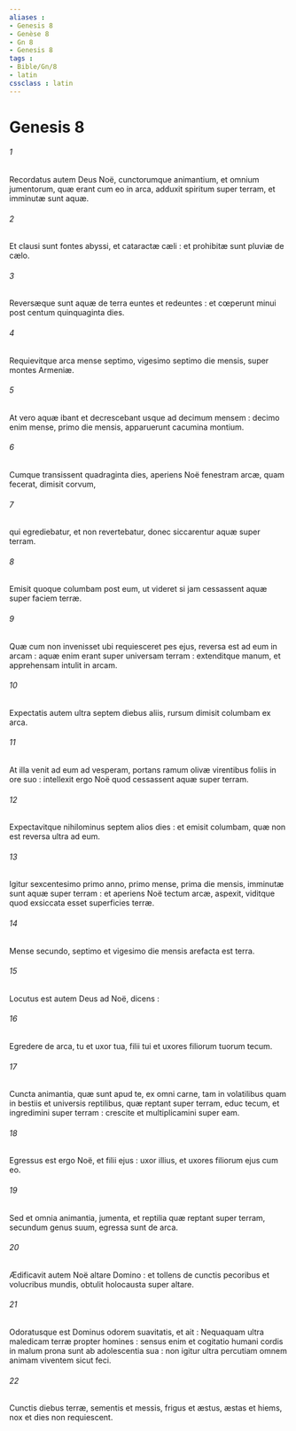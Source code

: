 ```yaml
---
aliases : 
- Genesis 8
- Genèse 8
- Gn 8
- Genesis 8
tags : 
- Bible/Gn/8
- latin
cssclass : latin
---
```


# Genesis 8

###### 1
Recordatus autem Deus Noë, cunctorumque animantium, et omnium jumentorum, quæ erant cum eo in arca, adduxit spiritum super terram, et imminutæ sunt aquæ.
###### 2
Et clausi sunt fontes abyssi, et cataractæ cæli : et prohibitæ sunt pluviæ de cælo.
###### 3
Reversæque sunt aquæ de terra euntes et redeuntes : et cœperunt minui post centum quinquaginta dies.
###### 4
Requievitque arca mense septimo, vigesimo septimo die mensis, super montes Armeniæ.
###### 5
At vero aquæ ibant et decrescebant usque ad decimum mensem : decimo enim mense, primo die mensis, apparuerunt cacumina montium.
###### 6
Cumque transissent quadraginta dies, aperiens Noë fenestram arcæ, quam fecerat, dimisit corvum,
###### 7
qui egrediebatur, et non revertebatur, donec siccarentur aquæ super terram.
###### 8
Emisit quoque columbam post eum, ut videret si jam cessassent aquæ super faciem terræ.
###### 9
Quæ cum non invenisset ubi requiesceret pes ejus, reversa est ad eum in arcam : aquæ enim erant super universam terram : extenditque manum, et apprehensam intulit in arcam.
###### 10
Expectatis autem ultra septem diebus aliis, rursum dimisit columbam ex arca.
###### 11
At illa venit ad eum ad vesperam, portans ramum olivæ virentibus foliis in ore suo : intellexit ergo Noë quod cessassent aquæ super terram.
###### 12
Expectavitque nihilominus septem alios dies : et emisit columbam, quæ non est reversa ultra ad eum.
###### 13
Igitur sexcentesimo primo anno, primo mense, prima die mensis, imminutæ sunt aquæ super terram : et aperiens Noë tectum arcæ, aspexit, viditque quod exsiccata esset superficies terræ.
###### 14
Mense secundo, septimo et vigesimo die mensis arefacta est terra.
###### 15
Locutus est autem Deus ad Noë, dicens :
###### 16
Egredere de arca, tu et uxor tua, filii tui et uxores filiorum tuorum tecum.
###### 17
Cuncta animantia, quæ sunt apud te, ex omni carne, tam in volatilibus quam in bestiis et universis reptilibus, quæ reptant super terram, educ tecum, et ingredimini super terram : crescite et multiplicamini super eam.
###### 18
Egressus est ergo Noë, et filii ejus : uxor illius, et uxores filiorum ejus cum eo.
###### 19
Sed et omnia animantia, jumenta, et reptilia quæ reptant super terram, secundum genus suum, egressa sunt de arca.
###### 20
Ædificavit autem Noë altare Domino : et tollens de cunctis pecoribus et volucribus mundis, obtulit holocausta super altare.
###### 21
Odoratusque est Dominus odorem suavitatis, et ait : Nequaquam ultra maledicam terræ propter homines : sensus enim et cogitatio humani cordis in malum prona sunt ab adolescentia sua : non igitur ultra percutiam omnem animam viventem sicut feci.
###### 22
Cunctis diebus terræ, sementis et messis, frigus et æstus, æstas et hiems, nox et dies non requiescent.
